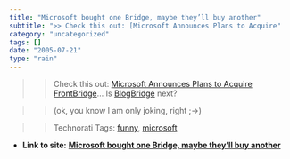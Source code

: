 ```yaml
---
title: "Microsoft bought one Bridge, maybe they’ll buy another"
subtitle: ">> Check this out: [Microsoft Announces Plans to Acquire"
category: "uncategorized"
tags: []
date: "2005-07-21"
type: "rain"
---
```

>>

>> Check this out: [Microsoft Announces Plans to Acquire
FrontBridge](<http://www.microsoft.com/presspass/features/2005/jul05/07-20ManagedMessaging.mspx>)…
Is [BlogBridge](<http://www.blogbridge.com>) next?

>>

>> (ok, you know I am only joking, right ;->)

>>

>> Technorati Tags: [funny](<http://technorati.com/tag/funny>),
[microsoft](<http://technorati.com/tag/microsoft>)


* **Link to site:** **[Microsoft bought one Bridge, maybe they’ll buy another](None)**